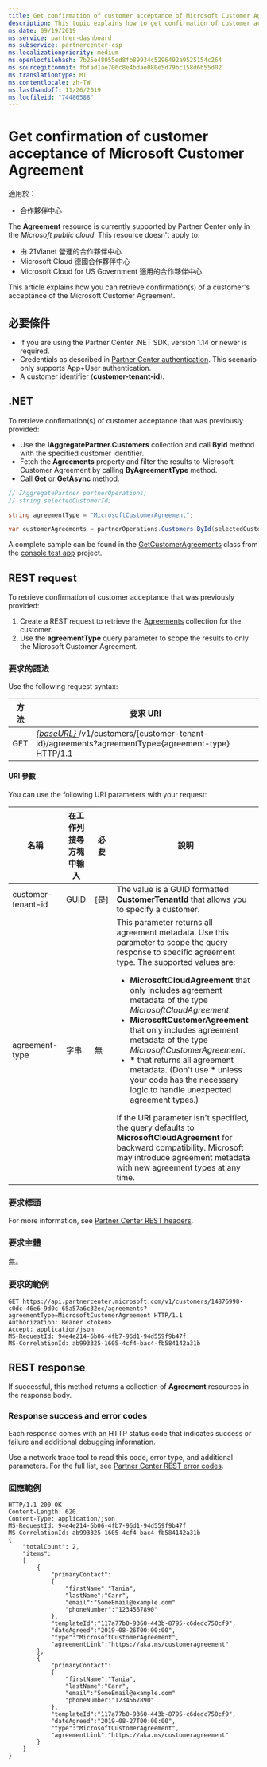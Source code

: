 ```yaml
---
title: Get confirmation of customer acceptance of Microsoft Customer Agreement
description: This topic explains how to get confirmation of customer acceptance of the Microsoft Customer Agreement.
ms.date: 09/19/2019
ms.service: partner-dashboard
ms.subservice: partnercenter-csp
ms.localizationpriority: medium
ms.openlocfilehash: 7b25e48955ed8fb89934c5296492a9525154c264
ms.sourcegitcommit: fbfad1ae706c8e4bdae080e5d79bc158d6b55d02
ms.translationtype: MT
ms.contentlocale: zh-TW
ms.lasthandoff: 11/26/2019
ms.locfileid: "74486588"
---
```

# <a name="get-confirmation-of-customer-acceptance-of-microsoft-customer-agreement"></a>Get confirmation of customer acceptance of Microsoft Customer Agreement

適用於：

- 合作夥伴中心

The **Agreement** resource is currently supported by Partner Center only in the *Microsoft public cloud*. This resource doesn't apply to:

- 由 21Vianet 營運的合作夥伴中心
- Microsoft Cloud 德國合作夥伴中心
- Microsoft Cloud for US Government 適用的合作夥伴中心

This article explains how you can retrieve confirmation(s) of a customer's acceptance of the Microsoft Customer Agreement.

## <a name="prerequisites"></a>必要條件

- If you are using the Partner Center .NET SDK, version 1.14 or newer is required.
- Credentials as described in [Partner Center authentication](./partner-center-authentication.md). This scenario only supports App+User authentication.
- A customer identifier (**customer-tenant-id**).

## <a name="net"></a>.NET

To retrieve confirmation(s) of customer acceptance that was previously provided:

- Use the **IAggregatePartner.Customers** collection and call **ById** method with the specified customer identifier.
- Fetch the **Agreements** property and filter the results to Microsoft Customer Agreement by calling **ByAgreementType** method.
- Call **Get** or **GetAsync** method.

```csharp
// IAggregatePartner partnerOperations;
// string selectedCustomerId;

string agreementType = "MicrosoftCustomerAgreement";

var customerAgreements = partnerOperations.Customers.ById(selectedCustomerId).Agreements.ByAgreementType(agreementType).Get();
```

A complete sample can be found in the [GetCustomerAgreements](https://github.com/PartnerCenterSamples/Partner-Center-SDK-Samples/blob/master/Source/Partner%20Center%20SDK%20Samples/Agreements/GetCustomerAgreements.cs) class from the [console test app](https://github.com/PartnerCenterSamples/Partner-Center-SDK-Samples) project.


## <a name="rest-request"></a>REST request

To retrieve confirmation of customer acceptance that was previously provided:

1. Create a REST request to retrieve the [Agreements](./agreement-resources.md) collection for the customer. 
2. Use the **agreementType** query parameter to scope the results to only the Microsoft Customer Agreement.

### <a name="request-syntax"></a>要求的語法

Use the following request syntax:

| 方法 | 要求 URI                                                                                      |
|--------|--------------------------------------------------------------------------------------------------|
| GET    | [ *\{baseURL\}* ](partner-center-rest-urls.md)/v1/customers/{customer-tenant-id}/agreements?agreementType={agreement-type} HTTP/1.1 |

#### <a name="uri-parameters"></a>URI 參數

You can use the following URI parameters with your request:

| 名稱             | 在工作列搜尋方塊中輸入 | 必要 | 說明                                                                               |
|------------------|------|----------|-------------------------------------------------------------------------------------------|
| customer-tenant-id | GUID | [是] | The value is a GUID formatted **CustomerTenantId** that allows you to specify a customer. |
| agreement-type | 字串 | 無 | This parameter returns all agreement metadata. Use this parameter to scope the query response to specific agreement type. The supported values are: <ul><li>**MicrosoftCloudAgreement** that only includes agreement metadata of the type *MicrosoftCloudAgreement*.</li><li>**MicrosoftCustomerAgreement** that only includes agreement metadata of the type *MicrosoftCustomerAgreement*.</li><li>**\*** that returns all agreement metadata. (Don't use **\*** unless your code has the necessary logic to handle unexpected agreement types.)</li></ul> If the URI parameter isn't specified, the query defaults to **MicrosoftCloudAgreement** for backward compatibility. Microsoft may introduce agreement metadata with new agreement types at any time.  |

### <a name="request-headers"></a>要求標頭

For more information, see [Partner Center REST headers](headers.md).

### <a name="request-body"></a>要求主體

無。

### <a name="request-example"></a>要求的範例

```http
GET https://api.partnercenter.microsoft.com/v1/customers/14876998-c0dc-46e6-9d0c-65a57a6c32ec/agreements?agreementType=MicrosoftCustomerAgreement HTTP/1.1
Authorization: Bearer <token> 
Accept: application/json
MS-RequestId: 94e4e214-6b06-4fb7-96d1-94d559f9b47f
MS-CorrelationId: ab993325-1605-4cf4-bac4-fb584142a31b
```

## <a name="rest-response"></a>REST response

If successful, this method returns a collection of **Agreement** resources in the response body.

### <a name="response-success-and-error-codes"></a>Response success and error codes

Each response comes with an HTTP status code that indicates success or failure and additional debugging information. 

Use a network trace tool to read this code, error type, and additional parameters. For the full list, see [Partner Center REST error codes](error-codes.md).

### <a name="response-example"></a>回應範例

```http
HTTP/1.1 200 OK
Content-Length: 620
Content-Type: application/json
MS-RequestId: 94e4e214-6b06-4fb7-96d1-94d559f9b47f
MS-CorrelationId: ab993325-1605-4cf4-bac4-fb584142a31b
{
    "totalCount": 2,
    "items":
    [ 
        {
            "primaryContact":
            {
                "firstName":"Tania",
                "lastName":"Carr",
                "email":"SomeEmail@example.com"
                "phoneNumber":"1234567890"
            },
            "templateId":"117a77b0-9360-443b-8795-c6dedc750cf9",
            "dateAgreed":"2019-08-26T00:00:00",
            "type":"MicrosoftCustomerAgreement",
            "agreementLink":"https://aka.ms/customeragreement"
        },
        {
            "primaryContact":
            {
                "firstName":"Tania",
                "lastName":"Carr",
                "email":"SomeEmail@example.com"
                "phoneNumber:"1234567890"
            },
            "templateId":"117a77b0-9360-443b-8795-c6dedc750cf9",
            "dateAgreed":"2019-08-27T00:00:00",
            "type":"MicrosoftCustomerAgreement",
            "agreementLink":"https://aka.ms/customeragreement"
        }
    ]
}
```
